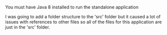 You must have Java 8 installed to run the standalone application

I was going to add a folder structure to the 'src' folder but it caused a lot of issues with
references to other files so all of the files for this application are just in the 'src' folder.
